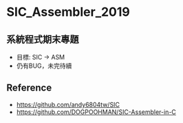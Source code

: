 # SIC_Assembler_2019

## 系統程式期末專題
- 目標: SIC -> ASM
- 仍有BUG，未完待續


## Reference
- <https://github.com/andy6804tw/SIC>
- <https://github.com/DOGPOOHMAN/SIC-Assembler-in-C>
